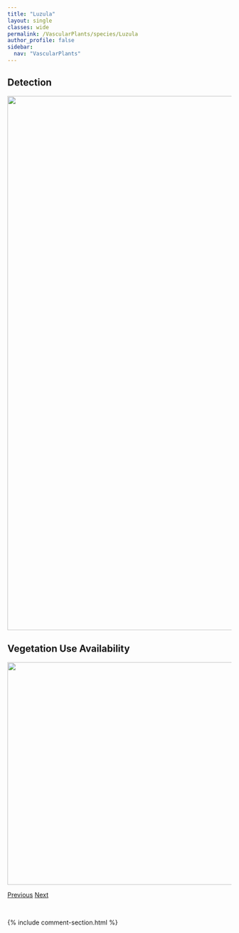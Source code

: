 ```yaml
---
title: "Luzula"
layout: single
classes: wide
permalink: /VascularPlants/species/Luzula
author_profile: false
sidebar:
  nav: "VascularPlants"
---
```


<h2>Detection</h2>

<a href="https://drive.google.com/uc?export=view&id=1U6BDBJ3M7wPczkiMZRT3naIMo-t5qJm1">
<img src="https://drive.google.com/uc?export=view&id=1U6BDBJ3M7wPczkiMZRT3naIMo-t5qJm1" height = "1200" width = "800">
</a>


<h2>Vegetation Use Availability</h2>

<a href="https://drive.google.com/uc?export=view&id=1JlPNSKq7WFhFygSE4CO4bzCvTDen7roD">
<img src="https://drive.google.com/uc?export=view&id=1JlPNSKq7WFhFygSE4CO4bzCvTDen7roD" height = "500" width = "1000">
</a>


<a href="/DevelopmentWebsite/VascularPlants/species/LupinusSericeus" class="pagination--pager" title="Lupinus sericeus">Previous</a> <a href="/DevelopmentWebsite/VascularPlants/species/LuzulaAcuminata" class="pagination--pager" title="Luzula acuminata">Next</a>

<p>&nbsp;</p>

{% include comment-section.html %}
